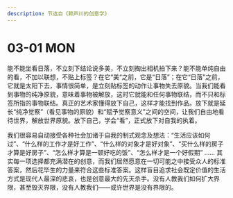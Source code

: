 ```yaml
---
description: 节选自《赖声川的创意学》
---
```


# 03-01 MON



能不能坐看日落，不立刻下结论说多美，不立刻掏出相机拍下来？能不能单纯自由的看，不加以联想，不贴上标签？在它“美“之前，它是“日落”；在它“日落”之前，它就是太阳下去，事情很简单，是立刻贴标签的动作让事物失去原貌。当我们能看到事物的纯净原貌，意味着事物被解放，这时它就能和任何事物联结，而不只和标签所指的事物联结。真正的艺术家懂得放下自己，这样才能找到作品。放下就是延长“纯净觉察”（看见事物的原貌）和“赋予觉察意义”之间的空间，让我们自由地看待世界，解放世界原貌。放下自己，学会“看”，正式放下对自我的执着。

我们很容易自动接受各种社会加诸于自我的制式观念及想法：“生活应该如何过”、“什么样的工作才是好工作”、“什么样的对象才是好对象”、“买什么样的房子才算是好房子”、“怎么样才算是一顿好吃的饭”、“怎么样才是一个好假期” …… 其实每一项选择都充满潜在的创意，而我们居然愿意在一切可能之中接受众人的标准答案，然后花毕生的力量来符合这些标准答案。这样盲目追求社会既定价值的生活方式是现代人最深的悲哀，也是创意最大的先天杀手。没有人教我们如何扩大界限，甚至毁灭界限，没有人教我们——或许世界是没有界限的。



